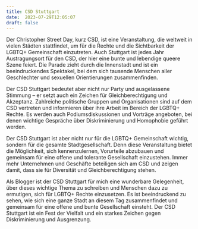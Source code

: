 ```yaml
---
title: CSD Stuttgart
date:  2023-07-29T12:05:07
draft: false
---
```


Der Christopher Street Day, kurz CSD, ist eine Veranstaltung, die weltweit in vielen Städten stattfindet, um für die Rechte und die Sichtbarkeit der LGBTQ+ Gemeinschaft einzutreten. Auch Stuttgart ist jedes Jahr Austragungsort für den CSD, der hier eine bunte und lebendige queere Szene feiert. Die Parade zieht durch die Innenstadt und ist ein beeindruckendes Spektakel, bei dem sich tausende Menschen aller Geschlechter und sexuellen Orientierungen zusammenfinden.

Der CSD Stuttgart bedeutet aber nicht nur Party und ausgelassene Stimmung – er setzt auch ein Zeichen für Gleichberechtigung und Akzeptanz. Zahlreiche politische Gruppen und Organisationen sind auf dem CSD vertreten und informieren über ihre Arbeit im Bereich der LGBTQ+ Rechte. Es werden auch Podiumsdiskussionen und Vorträge angeboten, bei denen wichtige Gespräche über Diskriminierung und Homophobie geführt werden.

Der CSD Stuttgart ist aber nicht nur für die LGBTQ+ Gemeinschaft wichtig, sondern für die gesamte Stadtgesellschaft. Denn diese Veranstaltung bietet die Möglichkeit, sich kennenzulernen, Vorurteile abzubauen und gemeinsam für eine offene und tolerante Gesellschaft einzustehen. Immer mehr Unternehmen und Geschäfte beteiligen sich am CSD und zeigen damit, dass sie für Diversität und Gleichberechtigung stehen.

Als Blogger ist der CSD Stuttgart für mich eine wunderbare Gelegenheit, über dieses wichtige Thema zu schreiben und Menschen dazu zu ermutigen, sich für LGBTQ+ Rechte einzusetzen. Es ist beeindruckend zu sehen, wie sich eine ganze Stadt an diesem Tag zusammenfindet und gemeinsam für eine offene und bunte Gesellschaft einsteht. Der CSD Stuttgart ist ein Fest der Vielfalt und ein starkes Zeichen gegen Diskriminierung und Ausgrenzung.